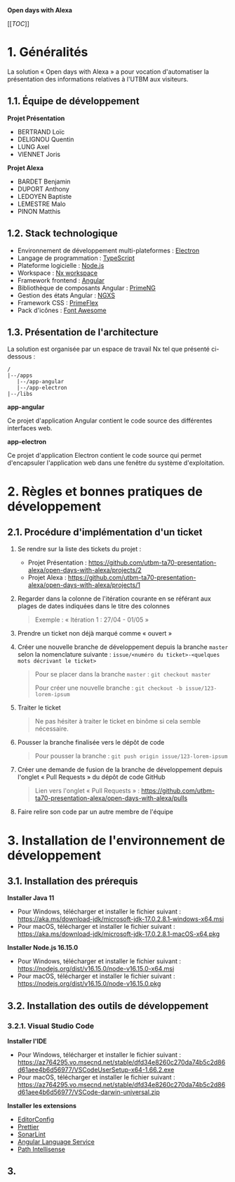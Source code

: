 **Open days with Alexa**

[[_TOC_]]

# 1. Généralités

La solution « Open days with Alexa » a pour vocation d'automatiser la présentation des informations relatives à l'UTBM aux visiteurs.

## 1.1. Équipe de développement

**Projet Présentation**

* BERTRAND Loïc
* DELIGNOU Quentin
* LUNG Axel
* VIENNET Joris

**Projet Alexa**

* BARDET Benjamin
* DUPORT Anthony
* LEDOYEN Baptiste
* LEMESTRE Malo
* PINON Matthis

## 1.2. Stack technologique

- Environnement de développement multi-plateformes : [Electron](https://www.electronjs.org/)
- Langage de programmation : [TypeScript](https://www.typescriptlang.org/)
- Plateforme logicielle : [Node.js](https://nodejs.org/)
- Workspace : [Nx workspace](https://nx.dev/)
- Framework frontend : [Angular](https://angular.io/)
- Bibliothèque de composants Angular : [PrimeNG](https://primefaces.org/primeng/showcase)
- Gestion des états Angular : [NGXS](https://www.ngxs.io/)
- Framework  CSS : [PrimeFlex](https://www.primefaces.org/primeflex/display)
- Pack d'icônes : [Font Awesome](https://fontawesome.com/)

## 1.3. Présentation de l'architecture

La solution est organisée par un espace de travail Nx tel que présenté ci-dessous :

```
/
|--/apps
   |--/app-angular
   |--/app-electron
|--/libs
```

**app-angular**

Ce projet d'application Angular contient le code source des différentes interfaces web.

**app-electron**

Ce projet d'application Electron contient le code source qui permet d'encapsuler l'application web dans une fenêtre du système d'exploitation.

# 2. Règles et bonnes pratiques de développement

## 2.1. Procédure d'implémentation d'un ticket

1. Se rendre sur la liste des tickets du projet :

   * Projet Présentation : https://github.com/utbm-ta70-presentation-alexa/open-days-with-alexa/projects/2
   * Projet Alexa : https://github.com/utbm-ta70-presentation-alexa/open-days-with-alexa/projects/1

2. Regarder dans la colonne de l'itération courante en se référant aux plages de dates indiquées dans le titre des colonnes

   > Exemple : « Itération 1 : 27/04 - 01/05 »

3. Prendre un ticket non déjà marqué comme « ouvert »

4. Créer une nouvelle branche de développement depuis la branche `master` selon la nomenclature suivante : `issue/<numéro du ticket>-<quelques mots décrivant le ticket>`

   > Pour se placer dans la branche `master` : `git checkout master`
   >
   > Pour créer une nouvelle branche : `git checkout -b issue/123-lorem-ipsum`

5. Traiter le ticket

   > Ne pas hésiter à traiter le ticket en binôme si cela semble nécessaire.

6. Pousser la branche finalisée vers le dépôt de code

   > Pour pousser la branche : `git push origin issue/123-lorem-ipsum `

7. Créer une demande de fusion de la branche de développement depuis l'onglet « Pull Requests » du dépôt de code GitHub 

   > Lien vers l'onglet « Pull Requests » : https://github.com/utbm-ta70-presentation-alexa/open-days-with-alexa/pulls

8. Faire relire son code par un autre membre de l'équipe 

# 3. Installation de l'environnement de développement

## 3.1. Installation des prérequis

**Installer Java 11**

* Pour Windows, télécharger et installer le fichier suivant : https://aka.ms/download-jdk/microsoft-jdk-17.0.2.8.1-windows-x64.msi
* Pour macOS, télécharger et installer le fichier suivant : https://aka.ms/download-jdk/microsoft-jdk-17.0.2.8.1-macOS-x64.pkg

**Installer Node.js 16.15.0**

* Pour Windows, télécharger et installer le fichier suivant : https://nodejs.org/dist/v16.15.0/node-v16.15.0-x64.msi
* Pour macOS, télécharger et installer le fichier suivant : https://nodejs.org/dist/v16.15.0/node-v16.15.0.pkg


## 3.2. Installation des outils de développement

### 3.2.1. Visual Studio Code

**Installer l'IDE**

* Pour Windows, télécharger et installer le fichier suivant : https://az764295.vo.msecnd.net/stable/dfd34e8260c270da74b5c2d86d61aee4b6d56977/VSCodeUserSetup-x64-1.66.2.exe
* Pour macOS, télécharger et installer le fichier suivant : https://az764295.vo.msecnd.net/stable/dfd34e8260c270da74b5c2d86d61aee4b6d56977/VSCode-darwin-universal.zip

**Installer les extensions**

* [EditorConfig](https://marketplace.visualstudio.com/items?itemName=EditorConfig.EditorConfig)
* [Prettier](https://marketplace.visualstudio.com/items?itemName=esbenp.prettier-vscode)
* [SonarLint](https://marketplace.visualstudio.com/items?itemName=SonarSource.sonarlint-vscode)
* [Angular Language Service](https://marketplace.visualstudio.com/items?itemName=Angular.ng-template)
* [Path Intellisense](https://marketplace.visualstudio.com/items?itemName=christian-kohler.path-intellisense)

## 3.